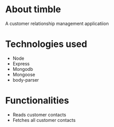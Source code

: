 # About timble
A customer relationship management applicatiion
# Technologies used
* Node
* Express
* Mongodb
* Mongoose
* body-parser
# Functionalities
* Reads customer contacts
* Fetches all customer contacts
